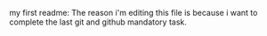 my first readme: 
The reason i'm editing this file is because i want to complete the last git and github mandatory task.
